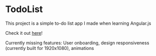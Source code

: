 # TodoList

This project is a simple to-do list app I made when learning Angular.js

Check it out [here](https://bisxsh.github.io/angular-todo-list/)!

Currently missing features: User onboarding, design responsiveness (currently built for 1920x1080), animations
